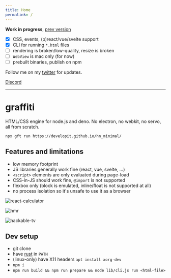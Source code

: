 ```yaml
---
title: Home
permalink: /
---
```


**Work in progress**, [prev version](https://github.com/cztomsik/graffiti/tree/d60a4b75bf0a9fdb67af8fd449f054a411127f38)

- [x] CSS, events, (p)react/vue/svelte support
- [x] CLI for running `*.html` files
- [ ] rendering is broken/low-quality, resize is broken
- [ ] `WebView` is mac only (for now)
- [ ] prebuilt binaries, publish on npm

Follow me on my [twitter](https://twitter.com/cztomsik) for updates.

[Discord](https://discord.gg/zQwyzFb)

---

# graffiti 

HTML/CSS engine for node.js and deno. No electron, no webkit, no servo, all from scratch.

```
npx gft run https://developit.github.io/hn_minimal/
```

## Features and limitations
- low memory footprint
- JS libraries generally work fine (react, vue, svelte, ...)
- `<script>` elements are only evaluated during page-load
- CSS-in-JS should work fine, `@import` is not supported
- flexbox only (block is emulated, inline/float is not supported at all)
- no process isolation so it's unsafe to use it as a browser

![react-calculator](https://github.com/cztomsik/graffiti/blob/master/docs/images/react-calculator.png?raw=true)

![hmr](https://github.com/cztomsik/graffiti/blob/master/docs/images/hmr.gif?raw=true)

![hackable-tv](https://user-images.githubusercontent.com/3526922/74057963-4ad47f00-49e5-11ea-9e0d-b39c98f5fe1b.gif)

## Dev setup
- git clone
- have [rust](https://rustup.rs/) in `PATH`
- (linux-only) have X11 headers `apt install xorg-dev`
- `npm i`
- `npm run build && npm run prepare && node lib/cli.js run <html-file>`
